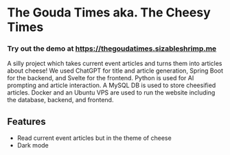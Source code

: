 # The Gouda Times aka. The Cheesy Times

### Try out the demo at https://thegoudatimes.sizableshrimp.me

A silly project which takes current event articles and turns them into articles about cheese!
We used ChatGPT for title and article generation, Spring Boot for the backend, and Svelte for the frontend.
Python is used for AI prompting and article interaction.
A MySQL DB is used to store cheesified articles.
Docker and an Ubuntu VPS are used to run the website including the database, backend, and frontend.

## Features
* Read current event articles but in the theme of cheese
* Dark mode